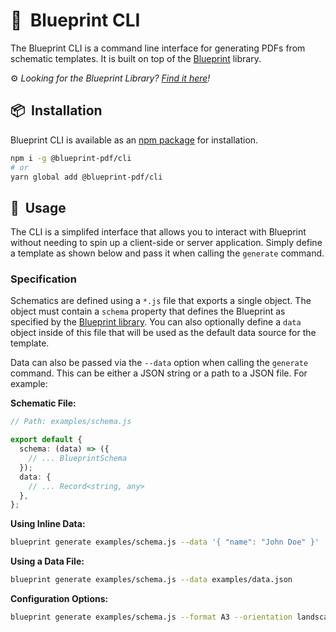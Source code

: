 # 🚧&nbsp; Blueprint  CLI

The Blueprint CLI is a command line interface for generating PDFs from schematic templates. It is built on top of the [Blueprint](https://github.com/robbiesymonds/Blueprint) library.


⚙️ *Looking for the Blueprint Library? [Find it here](https://www.npmjs.com/package/blueprint-pdf)!*


## 📦&nbsp; Installation

Blueprint CLI is available as an [npm package](https://www.npmjs.com/package/@blueprint-pdf/cli) for installation.

```sh
npm i -g @blueprint-pdf/cli
# or
yarn global add @blueprint-pdf/cli
```

## 🚀&nbsp; Usage

The CLI is a simplifed interface that allows you to interact with Blueprint without needing to spin up a client-side or server application. Simply define a template as shown below and pass it when calling the `generate` command.

### Specification
Schematics are defined using a `*.js` file that exports a single object. The object must contain a `schema` property that defines the Blueprint as specified by the [Blueprint library](https://github.com/robbiesymonds/Blueprint). You can also optionally define a `data` object inside of this file that will be used as the default data source for the template.

Data can also be passed via the `--data` option when calling the `generate` command. This can be either a JSON string or a path to a JSON file. For example:

**Schematic File:**
```ts
// Path: examples/schema.js

export default {
  schema: (data) => ({
    // ... BlueprintSchema
  });
  data: {
    // ... Record<string, any>
  },
};
```

**Using Inline Data:**
```sh
blueprint generate examples/schema.js --data '{ "name": "John Doe" }'
```

**Using a Data File:**
```sh
blueprint generate examples/schema.js --data examples/data.json
```

**Configuration Options:**
```sh
blueprint generate examples/schema.js --format A3 --orientation landscape
```
